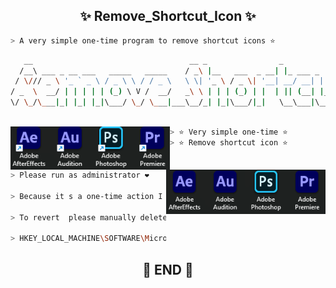 <h2 align="center"> ✨ Remove_Shortcut_Icon ✨ </h2>

```zsh
> A very simple one-time program to remove shortcut icons ⭐
```

```zsh
   __                                   __ _                _             _        _____                
  /__\ ___ _ __ ___   _____   _____    / _\ |__   ___  _ __| |_ ___ _   _| |_      \_   \___ ___  _ __  
 / \/// _ \ '_ ` _ \ / _ \ \ / / _ \   \ \| '_ \ / _ \| '__| __/ __| | | | __|      / /\/ __/ _ \| '_ \ 
/ _  \  __/ | | | | | (_) \ V /  __/   _\ \ | | | (_) | |  | || (__| |_| | |_    /\/ /_| (_| (_) | | | |
\/ \_/\___|_| |_| |_|\___/ \_/ \___|___\__/_| |_|\___/|_|   \__\___|\__,_|\__|___\____/ \___\___/|_| |_|
             
```

<img align="left" src="img/F.png" width="255px"/>

<img align="right" src="img/T.png" width="255px"/>


```zsh
> ⭐ Very simple one-time ⭐
> ⭐ Remove shortcut icon ⭐
```

```zsh
> Please run as administrator ❤️

> Because it s a one-time action I didn t include recovery code ⭐

> To revert  please manually delete the key named 29 under the registry path ⭐

> HKEY_LOCAL_MACHINE\SOFTWARE\Microsoft\Windows\CurrentVersion\Explorer\Shell Icons <
```

<h2 align="center"> 🧡 END 🧡 </h2>
